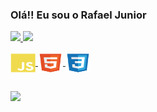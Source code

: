 ### Olá!! Eu sou o Rafael Junior 

<div> 
  <a href="google.com">
  <img height="180em" src ="https://github-readme-stats.vercel.app/api?username=RafaelJuniorM&show_icons=true&theme=tokyonight"/>
  <img height="180em" src = "https://github-readme-stats.vercel.app/api/top-langs/?username=RafaelJuniorM&layout=compact&langs_count=16&theme=tokyonight"/>
</div>
<div style="display: inline_block"><br>
  <img align="center" alt="Rafa-Js" height="30" width="40" src="https://raw.githubusercontent.com/devicons/devicon/master/icons/javascript/javascript-plain.svg">
  <img align="center" alt="Rafa-HTML" height="30" width="40" src="https://raw.githubusercontent.com/devicons/devicon/master/icons/html5/html5-original.svg">
  <img align="center" alt="Rafa-CSS" height="30" width="40" src="https://raw.githubusercontent.com/devicons/devicon/master/icons/css3/css3-original.svg">
</div>

##

<a href="https://www.linkedin.com/in/rafael-junior-34aa97242" target="_blank"><img src="https://img.shields.io/badge/-LinkedIn-%230077B5?style=for-the-badge&logo=linkedin&logoColor=white" target="_blank"></a> 

